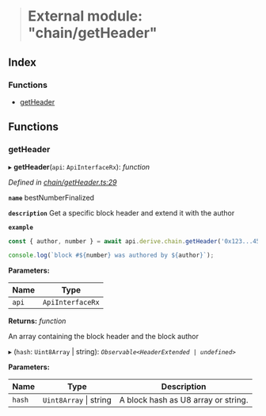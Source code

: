 > # External module: "chain/getHeader"

## Index

### Functions

* [getHeader](_chain_getheader_.md#getheader)

## Functions

###  getHeader

▸ **getHeader**(`api`: `ApiInterfaceRx`): *function*

*Defined in [chain/getHeader.ts:29](https://github.com/polkadot-js/api/blob/a45e313/packages/api-derive/src/chain/getHeader.ts#L29)*

**`name`** bestNumberFinalized

**`description`** Get a specific block header and extend it with the author

**`example`** 
<BR>

```javascript
const { author, number } = await api.derive.chain.getHeader('0x123...456');

console.log(`block #${number} was authored by ${author}`);
```

**Parameters:**

Name | Type |
------ | ------ |
`api` | `ApiInterfaceRx` |

**Returns:** *function*

An array containing the block header and the block author

▸ (`hash`: `Uint8Array` | string): *`Observable<HeaderExtended | undefined>`*

**Parameters:**

Name | Type | Description |
------ | ------ | ------ |
`hash` | `Uint8Array` \| string | A block hash as U8 array or string. |